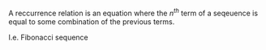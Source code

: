 A reccurrence relation is an equation where the $n^{th}$ term of a seqeuence is equal to some combination of the previous terms.

I.e. Fibonacci sequence